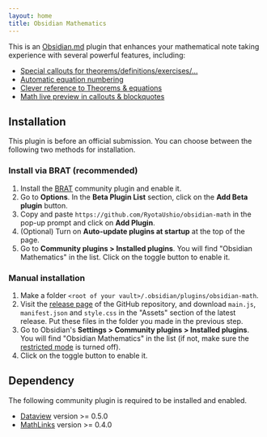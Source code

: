```yaml
---
layout: home
title: Obsidian Mathematics
---
```


This is an [Obsidian.md](https://obsidian.md/) plugin that enhances your mathematical note taking experience with several powerful features, including:

- [Special callouts for theorems/definitions/exercises/...](math-callouts)
- [Automatic equation numbering](equation-number)
- [Clever reference to Theorems & equations](cleveref)
- [Math live preview in callouts & blockquotes](math-preview)

## Installation

This plugin is before an official submission. 
You can choose between the following two methods for installation. 

### Install via BRAT (recommended)

1. Install the [BRAT](obsidian://show-plugin?id=obsidian42-brat) community plugin and enable it.
2. Go to **Options**. In the **Beta Plugin List** section, click on the **Add Beta plugin** button. 
3. Copy and paste `https://github.com/RyotaUshio/obsidian-math` in the pop-up prompt and click on **Add Plugin**.
5. (Optional) Turn on **Auto-update plugins at startup** at the top of the page.
4. Go to **Community plugins > Installed plugins**. You will find "Obsidian Mathematics" in the list. Click on the toggle button to enable it.

### Manual installation

1. Make a folder `<root of your vault>/.obsidian/plugins/obsidian-math`.
2. Visit the [release page](https://github.com/RyotaUshio/obsidian-math/releases) of the GitHub repository, and download `main.js`, `manifest.json` and `style.css` in the "Assets" section of the latest release. Put these files in the folder you made in the previous step.
3. Go to Obsidian's **Settings > Community plugins > Installed plugins**. You will find "Obsidian Mathematics" in the list (if not, make sure the [restricted mode](https://help.obsidian.md/Extending+Obsidian/Plugin+security#Restricted+mode) is turned off). 
4. Click on the toggle button to enable it.

## Dependency

The following community plugin is required to be installed and enabled.

- [Dataview](obsidian://show-plugin?id=dataview) version >= 0.5.0
- [MathLinks](obsidian://show-plugin?id=mathlinks) version >= 0.4.0
